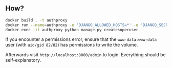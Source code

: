 ## How?

```bash
docker build . -t authproxy
docker run --name=authproxy -e 'DJANGO_ALLOWED_HOSTS=*' -e 'DJANGO_SECRET_KEY=supersecret' -v data:/data/ -p 8000:8000 authproxy
docker exec -it authproxy python manage.py createsuperuser
```

If you encounter a permissions error, ensure that the `www-data:www-data` user (with `uid/gid 82/82`) has permissions to write the volume.

Afterwards visit `http://localhost:8000/admin` to login.
Everything should be self-explanatory.
